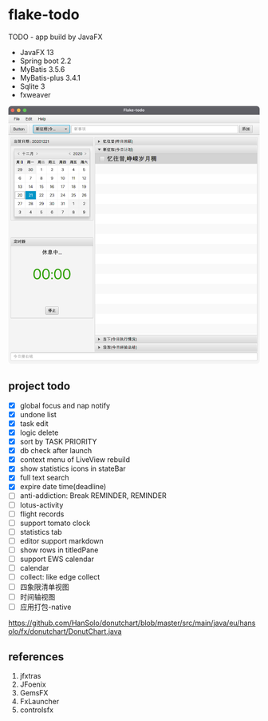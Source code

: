 # flake-todo

TODO - app build by JavaFX

- JavaFX 13
- Spring boot 2.2
- MyBatis 3.5.6
- MyBatis-plus 3.4.1
- Sqlite 3
- fxweaver

![中文界面展示](docs/images/perview.png)

## project todo

- [x] global focus and nap notify
- [x] undone list
- [x] task edit
- [x] logic delete
- [x] sort by TASK PRIORITY
- [x] db check after launch
- [x] context menu of LiveView rebuild
- [x] show statistics icons in stateBar
- [x] full text search
- [x] expire date time(deadline)
- [ ] anti-addiction: Break REMINDER, REMINDER
- [ ] lotus-activity
- [ ] flight records
- [ ] support tomato clock
- [ ] statistics tab
- [ ] editor support markdown
- [ ] show rows in titledPane
- [ ] support EWS calendar
- [ ] calendar
- [ ] collect: like edge collect
- [ ] 四象限清单视图
- [ ] 时间轴视图
- [ ] 应用打包-native

https://github.com/HanSolo/donutchart/blob/master/src/main/java/eu/hansolo/fx/donutchart/DonutChart.java

## references

1. jfxtras
2. JFoenix
3. GemsFX
4. FxLauncher
5. controlsfx